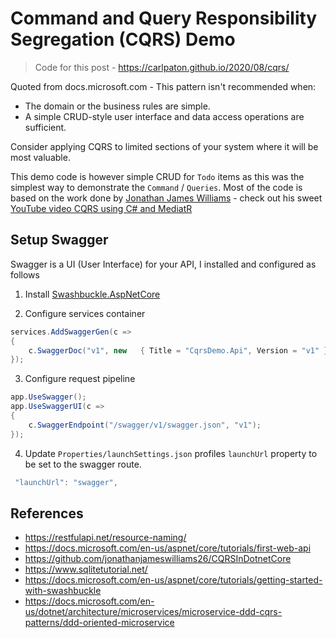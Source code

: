 # Command and Query Responsibility Segregation (CQRS) Demo

> Code for this post - https://carlpaton.github.io/2020/08/cqrs/

Quoted from docs.microsoft.com - This pattern isn't recommended when:

- The domain or the business rules are simple.
- A simple CRUD-style user interface and data access operations are sufficient.

Consider applying CQRS to limited sections of your system where it will be most valuable.

This demo code is however simple CRUD for `Todo` items as this was the simplest way to demonstrate the `Command` / `Queries`. Most of the code is based on the work done by [Jonathan James Williams](https://github.com/jonathanjameswilliams26/CQRSInDotnetCore) - check out his sweet [YouTube video CQRS using C# and MediatR](https://www.youtube.com/watch?v=mdzEKGlH0_Q)

## Setup Swagger

Swagger is a UI (User Interface) for your API, I installed and configured as follows

1. Install [Swashbuckle.AspNetCore](https://github.com/domaindrivendev/Swashbuckle.AspNetCore)

2. Configure services container

```c#
services.AddSwaggerGen(c =>
{
    c.SwaggerDoc("v1", new   { Title = "CqrsDemo.Api", Version = "v1" });
});
```

3. Configure request pipeline

```c#
app.UseSwagger();
app.UseSwaggerUI(c =>
{
    c.SwaggerEndpoint("/swagger/v1/swagger.json", "v1");
});
```

4. Update `Properties/launchSettings.json` profiles `launchUrl` property to be set to the swagger route.

```c#
 "launchUrl": "swagger",
```

## References

- https://restfulapi.net/resource-naming/
- https://docs.microsoft.com/en-us/aspnet/core/tutorials/first-web-api
- https://github.com/jonathanjameswilliams26/CQRSInDotnetCore
- https://www.sqlitetutorial.net/
- https://docs.microsoft.com/en-us/aspnet/core/tutorials/getting-started-with-swashbuckle
- https://docs.microsoft.com/en-us/dotnet/architecture/microservices/microservice-ddd-cqrs-patterns/ddd-oriented-microservice